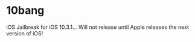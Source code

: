 # 10bang
iOS Jailbreak for iOS 10.3.1... Will not release until Apple releases the next version of iOS!
